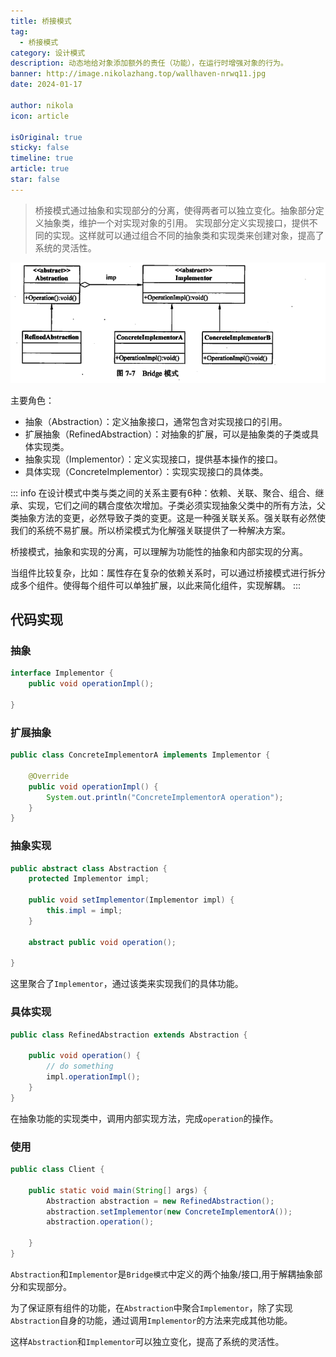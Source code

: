 ```yaml
---
title: 桥接模式
tag:
  - 桥接模式
category: 设计模式
description: 动态地给对象添加额外的责任（功能），在运行时增强对象的行为。
banner: http://image.nikolazhang.top/wallhaven-nrwq11.jpg
date: 2024-01-17

author: nikola
icon: article

isOriginal: true
sticky: false
timeline: true
article: true
star: false
---
```


> 桥接模式通过抽象和实现部分的分离，使得两者可以独立变化。抽象部分定义抽象类，维护一个对实现对象的引用。
> 实现部分定义实现接口，提供不同的实现。这样就可以通过组合不同的抽象类和实现类来创建对象，提高了系统的灵活性。

![Alt text](images/image-4.png)

主要角色：

- 抽象（Abstraction）：定义抽象接口，通常包含对实现接口的引用。
- 扩展抽象（RefinedAbstraction）：对抽象的扩展，可以是抽象类的子类或具体实现类。
- 抽象实现（Implementor）：定义实现接口，提供基本操作的接口。
- 具体实现（ConcreteImplementor）：实现实现接口的具体类。

::: info
在设计模式中类与类之间的关系主要有6种：依赖、关联、聚合、组合、继承、实现，它们之间的耦合度依次增加。子类必须实现抽象父类中的所有方法，父类抽象方法的变更，必然导致子类的变更。这是一种强关联关系。强关联有必然使我们的系统不易扩展。所以桥梁模式为化解强关联提供了一种解决方案。

桥接模式，抽象和实现的分离，可以理解为功能性的抽象和内部实现的分离。

当组件比较复杂，比如：属性存在复杂的依赖关系时，可以通过桥接模式进行拆分成多个组件。使得每个组件可以单独扩展，以此来简化组件，实现解耦。
:::

## 代码实现

### 抽象

```java
interface Implementor {
    public void operationImpl();

}
```

### 扩展抽象

```java
public class ConcreteImplementorA implements Implementor {

    @Override
    public void operationImpl() {
        System.out.println("ConcreteImplementorA operation");
    }
}
```

### 抽象实现

```java
public abstract class Abstraction {
    protected Implementor impl;

    public void setImplementor(Implementor impl) {
        this.impl = impl;
    }

    abstract public void operation();

}
```

这里聚合了`Implementor`，通过该类来实现我们的具体功能。

### 具体实现

```java
public class RefinedAbstraction extends Abstraction {

    public void operation() {
        // do something
        impl.operationImpl();
    }
}


```

在抽象功能的实现类中，调用内部实现方法，完成`operation`的操作。

### 使用

```java
public class Client {
    
    public static void main(String[] args) {
        Abstraction abstraction = new RefinedAbstraction();
        abstraction.setImplementor(new ConcreteImplementorA());
        abstraction.operation();

    }
}
```

`Abstraction`和`Implementor`是`Bridge模式`中定义的两个抽象/接口,用于解耦抽象部分和实现部分。

为了保证原有组件的功能，在`Abstraction`中聚合`Implementor`，除了实现`Abstraction`自身的功能，通过调用`Implementor`的方法来完成其他功能。

这样`Abstraction`和`Implementor`可以独立变化，提高了系统的灵活性。
